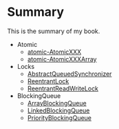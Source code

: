 # Summary

This is the summary of my book.

* Atomic
	* [atomic-AtomicXXX](atomic/AtomicXXX.md)
	* [atomic-AtomicXXXArray](atomic/AtomicXXXArray.md)
* Locks
	* [AbstractQueuedSynchronizer](locks/AbstractQueuedSynchronizer.md)
	* [ReentrantLock](locks/ReentrantLock.md)
	* [ReentrantReadWriteLock](locks/ReentrantReadWriteLock.md)
* BlockingQueue
    * [ArrayBlockingQueue](blockingQueue/ArrayBlockingQueue.md)
    * [LinkedBlockingQueue](blockingQueue/LinkedBlockingQueue.md)
    * [PriorityBlockingQueue](blockingQueue/PriorityBlockingQueue.md)